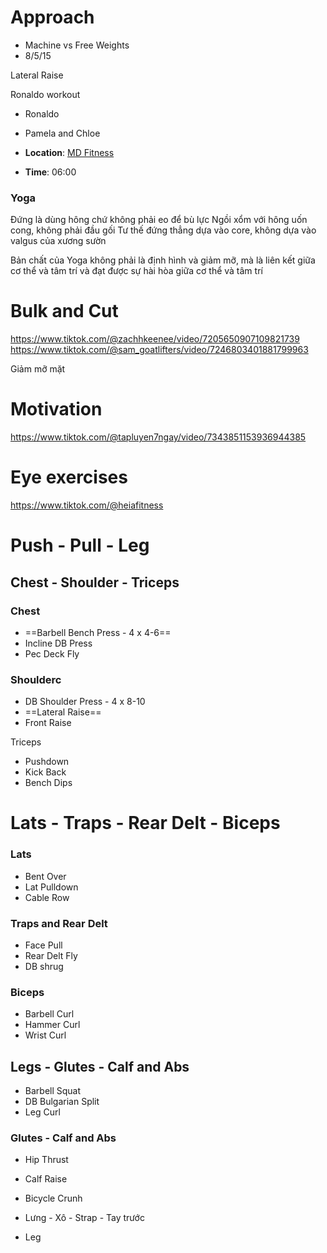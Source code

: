 # Approach

- Machine vs Free Weights
- 8/5/15

Lateral Raise

Ronaldo workout

- Ronaldo
- Pamela and Chloe

- **Location**: [MD Fitness](https://goo.gl/maps/meaB1ZjtBYJcRwzs9)
- **Time**: 06:00

### Yoga

Đứng là dùng hông chứ không phải eo để bù lực
Ngồi xổm với hông uốn cong, không phải đầu gối
Tư thế đứng thẳng dựa vào core, không dựa vào valgus của xương sườn

Bản chất của Yoga không phải là định hình và giảm mỡ, mà là liên kết giữa cơ thể và tâm trí và đạt được sự hài hòa giữa cơ thể và tâm trí

# Bulk and Cut

https://www.tiktok.com/@zachhkeenee/video/7205650907109821739
https://www.tiktok.com/@sam_goatlifters/video/7246803401881799963

Giảm mỡ mặt

# Motivation

https://www.tiktok.com/@tapluyen7ngay/video/7343851153936944385

# Eye exercises

https://www.tiktok.com/@heiafitness

# Push - Pull - Leg

## Chest - Shoulder - Triceps

### Chest

- ==Barbell Bench Press - 4 x 4-6==
- Incline DB Press
- Pec Deck Fly

### Shoulderc

- DB Shoulder Press - 4 x 8-10
- ==Lateral Raise==
- Front Raise

Triceps

- Pushdown
- Kick Back
- Bench Dips

# Lats - Traps - Rear Delt - Biceps

### Lats

- Bent Over
- Lat Pulldown
- Cable Row

### Traps and Rear Delt

- Face Pull
- Rear Delt Fly
- DB shrug

### Biceps

- Barbell Curl
- Hammer Curl
- Wrist Curl

## Legs - Glutes - Calf and Abs

- Barbell Squat
- DB Bulgarian Split
- Leg Curl

### Glutes - Calf and Abs

- Hip Thrust
- Calf Raise
- Bicycle Crunh


- Lưng - Xô - Strap - Tay trước
- Leg